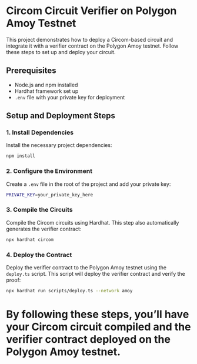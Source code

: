 # Circom Circuit Verifier on Polygon Amoy Testnet

This project demonstrates how to deploy a Circom-based circuit and integrate it with a verifier contract on the Polygon Amoy testnet. Follow these steps to set up and deploy your circuit.

## Prerequisites

- Node.js and npm installed
- Hardhat framework set up
- `.env` file with your private key for deployment

## Setup and Deployment Steps

### 1. Install Dependencies

Install the necessary project dependencies:

```bash
npm install
```

### 2. Configure the Environment

Create a `.env` file in the root of the project and add your private key:

```bash
PRIVATE_KEY=your_private_key_here
```

### 3. Compile the Circuits

Compile the Circom circuits using Hardhat. This step also automatically generates the verifier contract:

```bash
npx hardhat circom
```

### 4. Deploy the Contract

Deploy the verifier contract to the Polygon Amoy testnet using the `deploy.ts` script. This script will deploy the verifier contract and verify the proof:

```bash
npx hardhat run scripts/deploy.ts --network amoy
```

# By following these steps, you’ll have your Circom circuit compiled and the verifier contract deployed on the Polygon Amoy testnet.
